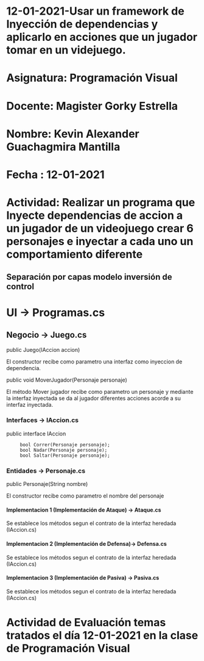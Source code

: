 # 12-01-2021-Usar un framework de Inyección de dependencias  y aplicarlo en acciones que un jugador tomar en un videjuego.

# Asignatura: Programación Visual

# Docente: Magister Gorky Estrella

# Nombre: Kevin Alexander Guachagmira Mantilla

# Fecha : 12-01-2021

# Actividad: Realizar un programa que Inyecte dependencias de accion a un jugador de un videojuego crear 6 personajes e inyectar a cada uno un comportamiento diferente


## Separación por capas modelo inversión de control
# UI  -> Programas.cs 
## Negocio -> Juego.cs

public Juego(IAccion accion)

El constructor recibe como parametro una interfaz como inyeccion de dependencia.

public  void MoverJugador(Personaje personaje)

El método Mover jugador recibe como parametro un personaje y mediante la interfaz inyectada
se da al jugador diferentes acciones acorde a su interfaz inyectada.
 

### Interfaces -> IAccion.cs 

public interface IAccion

         bool Correr(Personaje personaje);
         bool Nadar(Personaje personaje);
         bool Saltar(Personaje personaje);

### Entidades  -> Personaje.cs 

public Personaje(String nombre)

El constructor recibe como parametro el nombre del personaje

#### Implementacion 1 (Implementación de Ataque) ->  Ataque.cs

Se establece los métodos segun el contrato de la interfaz heredada (IAccion.cs)

#### Implementacion 2 (Implementación de Defensa)->  Defensa.cs

Se establece los métodos segun el contrato de la interfaz heredada (IAccion.cs)

#### Implementacion 3 (Implementación de Pasiva) ->  Pasiva.cs

Se establece los métodos segun el contrato de la interfaz heredada (IAccion.cs)


# Actividad de Evaluación temas tratados el día 12-01-2021 en la clase de Programación Visual

